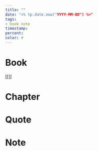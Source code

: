 ```yaml
---
title: ""
date: "<% tp.date.now("YYYY-MM-DD") %>"
tags:
- book note
timestamp:
percent: 
color: #
---
```

# Book

[[]]

# Chapter



# Quote

>

# Note

